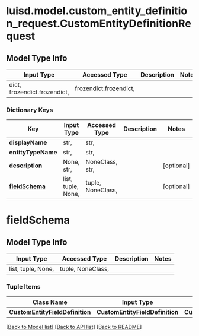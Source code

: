 # luisd.model.custom_entity_definition_request.CustomEntityDefinitionRequest

## Model Type Info
Input Type | Accessed Type | Description | Notes
------------ | ------------- | ------------- | -------------
dict, frozendict.frozendict,  | frozendict.frozendict,  |  | 

### Dictionary Keys
Key | Input Type | Accessed Type | Description | Notes
------------ | ------------- | ------------- | ------------- | -------------
**displayName** | str,  | str,  |  | 
**entityTypeName** | str,  | str,  |  | 
**description** | None, str,  | NoneClass, str,  |  | [optional] 
**[fieldSchema](#fieldSchema)** | list, tuple, None,  | tuple, NoneClass,  |  | [optional] 

# fieldSchema

## Model Type Info
Input Type | Accessed Type | Description | Notes
------------ | ------------- | ------------- | -------------
list, tuple, None,  | tuple, NoneClass,  |  | 

### Tuple Items
Class Name | Input Type | Accessed Type | Description | Notes
------------- | ------------- | ------------- | ------------- | -------------
[**CustomEntityFieldDefinition**](CustomEntityFieldDefinition.md) | [**CustomEntityFieldDefinition**](CustomEntityFieldDefinition.md) | [**CustomEntityFieldDefinition**](CustomEntityFieldDefinition.md) |  | 

[[Back to Model list]](../../README.md#documentation-for-models) [[Back to API list]](../../README.md#documentation-for-api-endpoints) [[Back to README]](../../README.md)

